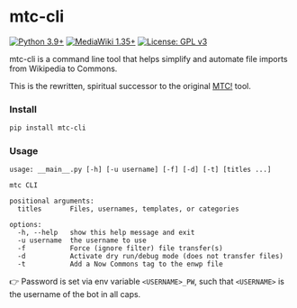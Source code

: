 # mtc-cli
[![Python 3.9+](https://upload.wikimedia.org/wikipedia/commons/4/4f/Blue_Python_3.9%2B_Shield_Badge.svg)](https://www.python.org)
[![MediaWiki 1.35+](https://upload.wikimedia.org/wikipedia/commons/b/b3/Blue_MediaWiki_1.35%2B_Shield_Badge.svg)](https://www.mediawiki.org/wiki/MediaWiki)
[![License: GPL v3](https://upload.wikimedia.org/wikipedia/commons/8/86/GPL_v3_Blue_Badge.svg)](https://www.gnu.org/licenses/gpl-3.0.en.html)

mtc-cli is a command line tool that helps simplify and automate file imports from Wikipedia to Commons.

This is the rewritten, spiritual successor to the original [MTC!](https://github.com/fastily/mtc) tool.

### Install
```bash
pip install mtc-cli
```

### Usage
```
usage: __main__.py [-h] [-u username] [-f] [-d] [-t] [titles ...]

mtc CLI

positional arguments:
  titles       Files, usernames, templates, or categories

options:
  -h, --help   show this help message and exit
  -u username  the username to use
  -f           Force (ignore filter) file transfer(s)
  -d           Activate dry run/debug mode (does not transfer files)
  -t           Add a Now Commons tag to the enwp file
```

👉 Password is set via env variable `<USERNAME>_PW`, such that `<USERNAME>` is the username of the bot in all caps.